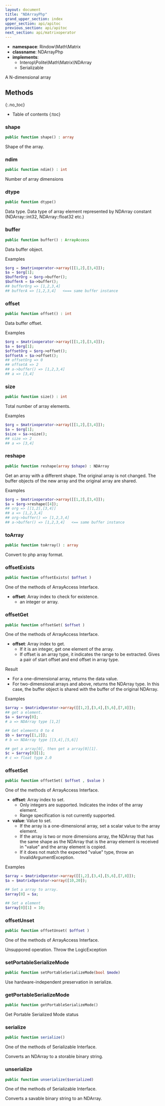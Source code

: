 ```yaml
---
layout: document
title: "NDArrayPhp"
grand_upper_section: index
upper_section: api/apitoc
previous_section: api/apitoc
next_section: api/matrixoperator
---
```

- **namespace**: Rindow\Math\Matrix
- **classname**: NDArrayPhp
- **implements**:
    - Interop\Polite\Math\Matrix\NDArray
    - Serializable

A N-dimensional array

Methods
-------
{:.no_toc}
* Table of contents
{:toc}

### shape
```php
public function shape() : array
```
Shape of the array.

### ndim
```php
public function ndim() : int
```
Number of array dimensions

### dtype
```php
public function dtype()
```
Data type.
Data type of array element represented by NDArray constant
(NDArray::int32, NDArray::float32 etc.)

### buffer
```php
public function buffer() : ArrayAccess
```
Data buffer object.

Examples

```php
$org = $matrixoperator->array([[1,2],[3,4]]);
$a = $org[1];
$bufferOrg = $org->buffer();
$bufferA = $a->buffer();
## bufferOrg => [1,2,3,4]
## bufferA => [1,2,3,4]   <=== same buffer instance
```

### offset
```php
public function offset() : int
```
Data buffer offset.

Examples

```php
$org = $matrixoperator->array([[1,2],[3,4]]);
$a = $org[1];
$offsetOrg = $org->offset();
$offsetA = $a->offset();
## offsetOrg => 0
## offsetA => 2
## a->buffer() => [1,2,3,4]
## a => [3,4]
```

### size
```php
public function size() : int
```
Total number of array elements.

Examples

```php
$org = $matrixoperator->array([[1,2],[3,4]]);
$a = $org[1];
$size = $a->size();
## size => 2
## a => [3,4]
```


### reshape
```php
public function reshape(array $shape) : NDArray
```
Get an array with a different shape. The original array is not changed.
The buffer objects of the new array and the original array are shared.

Examples

```php
$org = $matrixoperator->array([[1,2],[3,4]]);
$a = $org->reshape([4]);
## org => [[1,2],[3,4]]
## a => [1,2,3,4]
## org->buffer() => [1,2,3,4]
## a->buffer() => [1,2,3,4]   <== same buffer instance
```


### toArray
```php
public function toArray() : array
```
Convert to php array format.

### offsetExists
```php
public function offsetExists( $offset )
```
One of the methods of ArrayAccess Interface.

- **offset**: Array index to check for existence.
    - an integer or array.

### offsetGet
```php
public function offsetGet( $offset )
```
One of the methods of ArrayAccess Interface.

- **offset**: Array index to get.
    - If it is an integer, get one element of the array.
    - If offset is an array type, it indicates the range to be extracted. Gives a pair of start offset and end offset in array type.

Result
- For a one-dimensional array, returns the data value.
- For two-dimensional arrays and above, returns the NDArray type. In this case, the buffer object is shared with the buffer of the original NDArray.

Examples
```php
$array = $matrixOperator->array([[1,2],[3,4],[5,6],[7,8]]);
## get a element.
$a = $array[0];
# a => NDArray type [1,2]

## Get elements 0 to 4
$b = $array[[1,2]];
# b => NDArray type [[3,4],[5,6]]

## get a array[0], then get a array[0][1].
$c = $array[0][1];
# c => float type 2.0
```

### offsetSet
```php
public function offsetSet( $offset , $value )
```
One of the methods of ArrayAccess Interface.

- **offset**: Array index to set.
    - Only integers are supported. Indicates the index of the array element.
    - Range specification is not currently supported.
- **value**: Value to set.
    - If the array is a one-dimensional array, set a scalar value to the array element.
    - If the array is two or more dimensions array, the NDArray that has the same shape as the NDArray that is the array element is received in "value" and the array element is copied.
    - If it does not match the expected "value" type, throw an InvalidArgumentException.

Examples
```php
$array = $matrixOperator->array([[1,2],[3,4],[5,6],[7,8]]);
$a = $matrixOperator->array([10,20]);

## Set a array to array.
$array[0] = $a;

## Set a element
$array[0][1] = 10;
```


### offsetUnset
```php
public function offsetUnset( $offset )
```
One of the methods of ArrayAccess Interface.

Unsuppored operation. Throw the LogicException


### setPortableSerializeMode
```php
public function setPortableSerializeMode(bool $mode)
```
Use hardware-independent preservation in serialize.


### getPortableSerializeMode
```php
public function getPortableSerializeMode()
```
Get Portable Serialized Mode status


### serialize
```php
public function serialize()
```
One of the methods of Serializable Interface.

Converts an NDArray to a storable binary string.


### unserialize
```php
public function unserialize($serialized)
```
One of the methods of Serializable Interface.

Converts a savable binary string to an NDArray.
